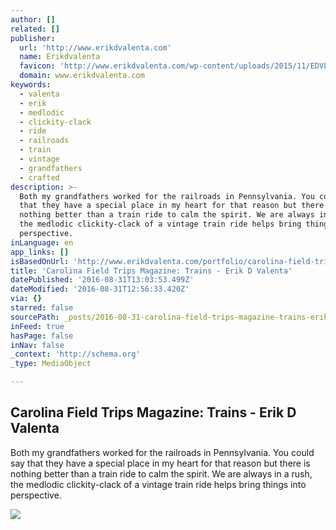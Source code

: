 ```yaml
---
author: []
related: []
publisher:
  url: 'http://www.erikdvalenta.com'
  name: Erikdvalenta
  favicon: 'http://www.erikdvalenta.com/wp-content/uploads/2015/11/EDVLogo.png'
  domain: www.erikdvalenta.com
keywords:
  - valenta
  - erik
  - medlodic
  - clickity-clack
  - ride
  - railroads
  - train
  - vintage
  - grandfathers
  - crafted
description: >-
  Both my grandfathers worked for the railroads in Pennsylvania. You could say
  that they have a special place in my heart for that reason but there is
  nothing better than a train ride to calm the spirit. We are always in a rush,
  the medlodic clickity-clack of a vintage train ride helps bring things into
  perspective.
inLanguage: en
app_links: []
isBasedOnUrl: 'http://www.erikdvalenta.com/portfolio/carolina-field-trips-magazine-trains/'
title: 'Carolina Field Trips Magazine: Trains - Erik D Valenta'
datePublished: '2016-08-31T13:03:53.499Z'
dateModified: '2016-08-31T12:56:33.420Z'
via: {}
starred: false
sourcePath: _posts/2016-08-31-carolina-field-trips-magazine-trains-erik-d-valenta.md
inFeed: true
hasPage: false
inNav: false
_context: 'http://schema.org'
_type: MediaObject

---
```

<article style=""><h1>Carolina Field Trips Magazine: Trains - Erik D Valenta</h1><p>Both my grandfathers worked for the railroads in Pennsylvania. You could say that they have a special place in my heart for that reason but there is nothing better than a train ride to calm the spirit. We are always in a rush, the medlodic clickity-clack of a vintage train ride helps bring things into perspective.</p><img src="http://www.erikdvalenta.com/wp-content/uploads/2016/02/CFTFallTrains.jpg" /></article>